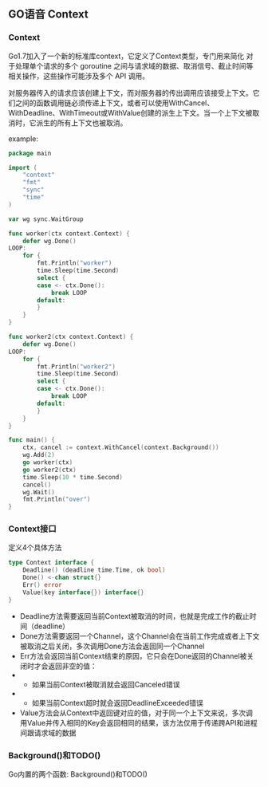 ## GO语音 Context

### Context

Go1.7加入了一个新的标准库context，它定义了Context类型，专门用来简化 对于处理单个请求的多个 goroutine 之间与请求域的数据、取消信号、截止时间等相关操作，这些操作可能涉及多个 API 调用。

对服务器传入的请求应该创建上下文，而对服务器的传出调用应该接受上下文。它们之间的函数调用链必须传递上下文，或者可以使用WithCancel、WithDeadline、WithTimeout或WithValue创建的派生上下文。当一个上下文被取消时，它派生的所有上下文也被取消。

example:
```go
package main

import (
	"context"
	"fmt"
	"sync"
	"time"
)

var wg sync.WaitGroup

func worker(ctx context.Context) {
	defer wg.Done()
LOOP:
	for {
		fmt.Println("worker")
		time.Sleep(time.Second)
		select {
		case <- ctx.Done():
			break LOOP
		default:
		}
	}
}

func worker2(ctx context.Context) {
	defer wg.Done()
LOOP:
	for {
		fmt.Println("worker2")
		time.Sleep(time.Second)
		select {
		case <- ctx.Done():
			break LOOP
		default:
		}
	}
}

func main() {
	ctx, cancel := context.WithCancel(context.Background())
	wg.Add(2)
	go worker(ctx)
	go worker2(ctx)
	time.Sleep(10 * time.Second)
	cancel()
	wg.Wait()
	fmt.Println("over")
}
```

### Context接口

定义4个具体方法

```go
type Context interface {
    Deadline() (deadline time.Time, ok bool)
    Done() <-chan struct{}
    Err() error
    Value(key interface{}) interface{}
}
```

- Deadline方法需要返回当前Context被取消的时间，也就是完成工作的截止时间（deadline）
- Done方法需要返回一个Channel，这个Channel会在当前工作完成或者上下文被取消之后关闭，多次调用Done方法会返回同一个Channel
- Err方法会返回当前Context结束的原因，它只会在Done返回的Channel被关闭时才会返回非空的值：
- - 如果当前Context被取消就会返回Canceled错误
- - 如果当前Context超时就会返回DeadlineExceeded错误
- Value方法会从Context中返回键对应的值，对于同一个上下文来说，多次调用Value并传入相同的Key会返回相同的结果，该方法仅用于传递跨API和进程间跟请求域的数据

### Background()和TODO()

Go内置的两个函数: Background()和TODO()

